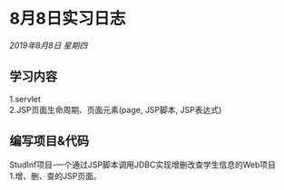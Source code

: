# 8月8日实习日志  
*2019年8月8日 星期四*  
## 学习内容  
1.servlet  
2.JSP页面生命周期、页面元素(page, JSP脚本, JSP表达式)  
## 编写项目&代码  
StudInf项目-一个通过JSP脚本调用JDBC实现增删改查学生信息的Web项目  
1.增、删、查的JSP页面。  